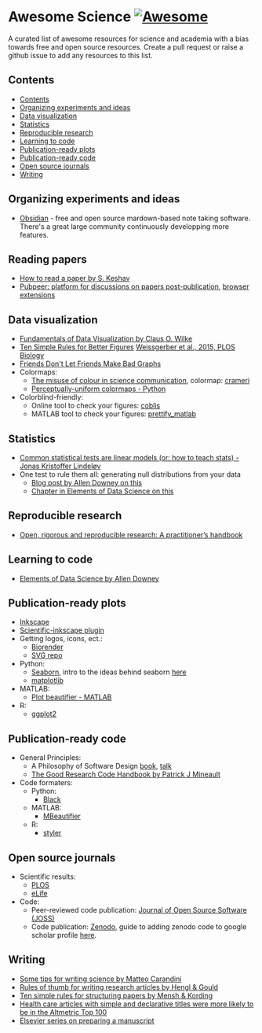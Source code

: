 # Awesome Science  [![Awesome](https://cdn.rawgit.com/sindresorhus/awesome/d7305f38d29fed78fa85652e3a63e154dd8e8829/media/badge.svg)](https://github.com/sindresorhus/awesome)

A curated list of awesome resources for science and academia with a bias towards free and open source resources. Create a pull request or raise a github issue to add any resources to this list. 

## Contents

<!-- START_TOC -->

* [Contents](#contents)
* [Organizing experiments and ideas](#organizing-experiments-and-ideas)
* [Data visualization](#data-visualization)
* [Statistics](#statistics)
* [Reproducible research](#reproducible-research)
* [Learning to code](#learning-to-code)
* [Publication-ready plots](#publication-ready-plots)
* [Publication-ready code](#publication-ready-code)
* [Open source journals](#open-source-journals)
* [Writing](#writing)

<!-- END_TOC -->

## Organizing experiments and ideas

- [Obsidian](https://obsidian.md/) - free and open source mardown-based note taking software. There's a great large community continuously developping more features. 

## Reading papers 

- [How to read a paper by S. Keshav](HowtoReadPaper.pdf)
- [Pubpeer: platform  for discussions on papers post-publication](https://pubpeer.com/), [browser extensions](https://www.pubpeer.com/static/extensions)

## Data visualization

- [Fundamentals of Data Visualization by Claus O. Wilke](https://clauswilke.com/dataviz)
- [Ten Simple Rules for Better Figures](https://journals.plos.org/ploscompbiol/article?id=10.1371/journal.pcbi.1003833)
  [Weissgerber et al., 2015, PLOS Biology](https://journals.plos.org/plosbiology/article?id=10.1371/journal.pbio.1002128)
- [Friends Don't Let Friends Make Bad Graphs](https://github.com/cxli233/FriendsDontLetFriends)
- Colormaps:
  - [The misuse of colour in science communication](https://www.nature.com/articles/s41467-020-19160-7), colormap: [crameri](https://www.fabiocrameri.ch/colourmaps/)
  - [Perceptually-uniform colormaps - Python](https://github.com/holoviz/colorcet)
- Colorblind-friendly:
  - Online tool to check your figures: [coblis](https://www.color-blindness.com/coblis-color-blindness-simulator/)
  - MATLAB tool to check your figures: [prettify_matlab](https://github.com/Julie-Fabre/prettify_matlab)
 
## Statistics
- [Common statistical tests are linear models (or: how to teach stats) - Jonas Kristoffer Lindeløv](https://lindeloev.github.io/tests-as-linear/)
- One test to rule them all: generating null distributions from your data
  - [Blog post by Allen Downey on this](https://allendowney.blogspot.com/2011/05/there-is-only-one-test.html)
  - [Chapter in Elements of Data Science on this](https://allendowney.github.io/ElementsOfDataScience/13_hypothesis.html#the-hypothesis-testing-framework)

## Reproducible research 

- [Open, rigorous and reproducible research: A practitioner’s handbook](https://stanforddatascience.github.io/best-practices/index.html)

## Learning to code 
- [Elements of Data Science by Allen Downey](https://allendowney.github.io/ElementsOfDataScience/)

## Publication-ready plots

- [Inkscape](https://inkscape.org/)
- [Scientific-inkscape plugin](https://github.com/burghoff/Scientific-Inkscape)
- Getting logos, icons, ect.:
   - [Biorender](https://www.biorender.com/)
   - [SVG repo](https://www.svgrepo.com/)
- Python:
  - [Seaborn](https://seaborn.pydata.org/), intro to the ideas behind seaborn [here](https://seaborn.pydata.org/tutorial/introduction.html)
  - [matplotlib](https://matplotlib.org/)
- MATLAB:
  - [Plot beautifier - MATLAB](https://github.com/Julie-Fabre/prettify_matlab)
- R:
  - [ggplot2](https://ggplot2.tidyverse.org/)


## Publication-ready code 

- General Principles:
  - A Philosophy of Software Design [book](https://milkov.tech/assets/psd.pdf), [talk](https://www.youtube.com/watch?v=bmSAYlu0NcY&ab_channel=TalksatGoogle)
  - [The Good Research Code Handbook by Patrick J Mineault](https://goodresearch.dev/)
- Code formaters: 
  - Python: 
    - [Black](https://github.com/psf/black)
  - MATLAB: 
    - [MBeautifier](https://github.com/davidvarga/MBeautifier)
  - R:
    - [styler](https://styler.r-lib.org/)
  
## Open source journals

- Scientific results:
  - [PLOS](https://plos.org/)
  - [eLife](https://elifesciences.org/)
- Code:
  - Peer-reviewed code publication: [Journal of Open Source Software (JOSS)](https://joss.theoj.org/)
  - Code publication: [Zenodo](https://zenodo.org/), guide to adding zenodo code to google scholar profile [here](addingZenodoToGoogleScholar.md). 


## Writing

- [Some tips for writing science by Matteo Carandini](https://www.eneuro.org/content/9/6/ENEURO.0497-22.2022.abstract)
- [Rules of thumb for writing research articles by Hengl & Gould](https://webapps.itc.utwente.nl/librarywww/papers/hengl_rules.pdf)
- [Ten simple rules for structuring papers by Mensh & Kording](https://journals.plos.org/ploscompbiol/article?id=10.1371/journal.pcbi.1005619)
- [Health care articles with simple and declarative titles were more likely to be in the Altmetric Top 100](https://www.sciencedirect.com/science/article/pii/S0895435616308538?via%3Dihub)
- [Elsevier series on preparing a manuscript](https://www.elsevier.com/connect/11-steps-to-structuring-a-science-paper-editors-will-take-seriously)
